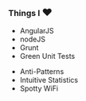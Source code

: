 ### Things I <span style="font-size: 125%">&hearts;</span>

<p>
  <ul class="checks" style="width: 50%">
    <li>AngularJS</li>
    <li>nodeJS</li>
    <li>Grunt</li>
    <li>Green Unit Tests</li>
  </ul>
</p>
<p>
  <ul class="xs" style="width: 50%">
    <li>Anti-Patterns</li>
    <li>Intuitive Statistics</li>
    <li>Spotty WiFi</li>
  </ul>
</p>
